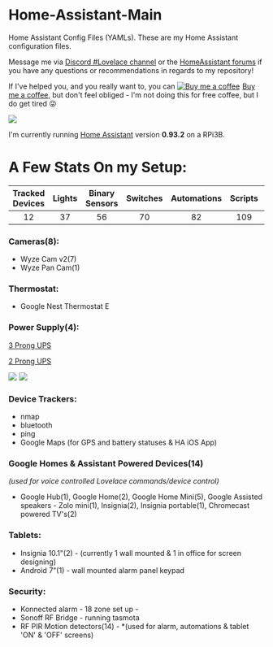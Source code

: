 # Home-Assistant-Main
Home Assistant Config Files (YAMLs). These are my Home Assistant configuration files.

Message me via [Discord #Lovelace channel](https://discord.gg/aYTW2Z9) or the [HomeAssistant forums](https://community.home-assistant.io/t/dinotechs-may-24-new-mobile-popups-lovelace-screens/84271) if you have any questions or recommendations in regards to my repository! 

If I've helped you, and you really want to, you can <link href="https://fonts.googleapis.com/css?family=Cookie" rel="stylesheet"><a class="bmc-button" target="_blank" href="https://www.buymeacoffee.com/9lTxIVgZ3"><img src="https://www.buymeacoffee.com/assets/img/BMC-btn-logo.svg" alt="Buy me a coffee"><span style="margin-left:5px">Buy me a coffee</span></a>, but don't feel obliged - I'm not doing this for free coffee, but I do get tired :stuck_out_tongue_winking_eye: 

<p align="left">
  <img src="https://github.com/home-assistant/home-assistant-assets/blob/master/loading-screen.gif">
</p>

I'm currently running [Home Assistant](https://home-assistant.io) version __0.93.2__ on a RPi3B.

# A Few Stats On my Setup:
| Tracked Devices | Lights | Binary Sensors | Switches | Automations | Scripts | Sensors | Alerts  |
|:---------------:|:------:|:--------------:|:--------:|:-----------:|:-------:|:-------:|:-------:|
|12               |37      |56              |70        |82           |109      |281      |12       | 

### Cameras(8):
* Wyze Cam v2(7)
* Wyze Pan Cam(1)

### Thermostat:
* Google Nest Thermostat E

### Power Supply(4):
[3 Prong UPS](https://amzn.to/2W0GKbD)
</td><td align="center">
 
[2 Prong UPS](https://amzn.to/2W6W5Yf)
</td><td align="center" colspan="2">
<tr><td align="center"><a href="https://www.amazon.com/APC-Back-UPS-Battery-Protector-BE425M/dp/B01HDC236Q/ref=as_li_ss_il?s=electronics&ie=UTF8&qid=1519445552&sr=1-2&keywords=apc+450&linkCode=li1&tag=dinotech4affo-20&linkId=2714bb0d8d474110a2ff82c16f6f5b43&language=en_US" target="_blank"><img border="0" src="//ws-na.amazon-adsystem.com/widgets/q?_encoding=UTF8&ASIN=B01HDC236Q&Format=_SL110_&ID=AsinImage&MarketPlace=US&ServiceVersion=20070822&WS=1&tag=dinotech4affo-20&language=en_US" ></a><img src="https://ir-na.amazon-adsystem.com/e/ir?t=dinotech4affo-20&language=en_US&l=li1&o=1&a=B01HDC236Q" width="1" height="1" border="0" alt="" style="border:none !important; margin:0px !important;" />
</td><td align="center"><a href="https://www.amazon.com/gp/product/B00KH07WRC/ref=as_li_ss_il?ie=UTF8&psc=1&linkCode=li1&tag=dinotech4affo-20&linkId=40e743f09e1efb1d92b0e5b67d5dfbc8&language=en_US" target="_blank"><img border="0" src="//ws-na.amazon-adsystem.com/widgets/q?_encoding=UTF8&ASIN=B00KH07WRC&Format=_SL110_&ID=AsinImage&MarketPlace=US&ServiceVersion=20070822&WS=1&tag=dinotech4affo-20&language=en_US" ></a><img src="https://ir-na.amazon-adsystem.com/e/ir?t=dinotech4affo-20&language=en_US&l=li1&o=1&a=B00KH07WRC" width="1" height="1" border="0" alt="" style="border:none !important; margin:0px !important;" />

### Device Trackers:
* nmap
* bluetooth
* ping
* Google Maps (for GPS and battery statuses & HA iOS App)

### Google Homes & Assistant Powered Devices(14)
*(used for voice controlled Lovelace commands/device control)* 
* Google Hub(1), Google Home(2), Google Home Mini(5), Google Assisted speakers - Zolo mini(1), Insignia(2), Insignia portable(1), Chromecast powered TV's(2)

### Tablets:
* Insignia 10.1"(2) - (currently 1 wall mounted & 1 in office for screen designing)
* Android 7"(1) - wall mounted alarm panel keypad

### Security:
* Konnected alarm - 18 zone set up - 
* Sonoff RF Bridge - running tasmota
* RF PIR Motion detectors(14) - *(used for alarm, automations & tablet 'ON' & 'OFF' screens)
